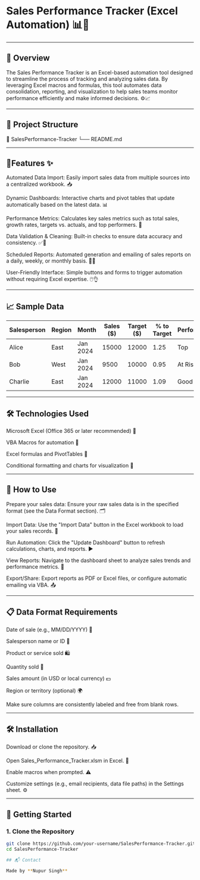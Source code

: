 
# Sales Performance Tracker (Excel Automation) 📊💼


---

## 📌 Overview
The Sales Performance Tracker is an Excel-based automation tool designed to streamline the process of tracking and analyzing sales data. By leveraging Excel macros and formulas, this tool automates data consolidation, reporting, and visualization to help sales teams monitor performance efficiently and make informed decisions. ⚙️📈

---
## 📁 Project Structure

📁 SalesPerformance-Tracker
└── README.md

--------

## 📂Features ✨
Automated Data Import: Easily import sales data from multiple sources into a centralized workbook. 📥

Dynamic Dashboards: Interactive charts and pivot tables that update automatically based on the latest data. 📊

Performance Metrics: Calculates key sales metrics such as total sales, growth rates, targets vs. actuals, and top performers. 🎯

Data Validation & Cleaning: Built-in checks to ensure data accuracy and consistency. ✅🧹

Scheduled Reports: Automated generation and emailing of sales reports on a daily, weekly, or monthly basis. 📅📧

User-Friendly Interface: Simple buttons and forms to trigger automation without requiring Excel expertise. 🖱️👌

----

## 📈 Sample Data

| Salesperson | Region | Month     | Sales ($) | Target ($) | % to Target | Performance |
|-------------|--------|-----------|-----------|-------------|--------------|-------------|
| Alice       | East   | Jan 2024  | 15000     | 12000       | 1.25         | Top         |
| Bob         | West   | Jan 2024  | 9500      | 10000       | 0.95         | At Risk     |
| Charlie     | East   | Jan 2024  | 12000     | 11000       | 1.09         | Good        |

---

## 🛠️ Technologies Used
Microsoft Excel (Office 365 or later recommended) 🧮

VBA Macros for automation 📝

Excel formulas and PivotTables 📐

Conditional formatting and charts for visualization 🎨

----

## 🚀 How to Use 
Prepare your sales data: Ensure your raw sales data is in the specified format (see the Data Format section). 🗂️

Import Data: Use the "Import Data" button in the Excel workbook to load your sales records. 🔄

Run Automation: Click the "Update Dashboard" button to refresh calculations, charts, and reports. ▶️

View Reports: Navigate to the dashboard sheet to analyze sales trends and performance metrics. 👀

Export/Share: Export reports as PDF or Excel files, or configure automatic emailing via VBA. 📤

------

## 📋 Data Format Requirements 
Date of sale (e.g., MM/DD/YYYY) 📅

Salesperson name or ID 👤

Product or service sold 🛍️

Quantity sold 🔢

Sales amount (in USD or local currency) 💵
 
Region or territory (optional) 🌍

Make sure columns are consistently labeled and free from blank rows.


--------
## 🛠️ Installation 
Download or clone the repository. 📥

Open Sales_Performance_Tracker.xlsm in Excel. 📂

Enable macros when prompted. ⚠️

Customize settings (e.g., email recipients, data file paths) in the Settings sheet. ⚙️

-----
## 🚀 Getting Started

### 1. Clone the Repository
```bash
git clone https://github.com/your-username/SalesPerformance-Tracker.git
cd SalesPerformance-Tracker

## 📬 Contact

Made by **Nupur Singh**  

